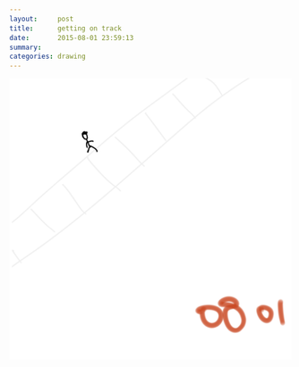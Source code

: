 ```yaml
---
layout:     post
title:      getting on track
date:       2015-08-01 23:59:13
summary:    
categories: drawing
---
```

![getting on track](/images/_diary/getting-on-track.png "YEAH!")